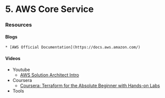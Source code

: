 # 5. AWS Core Service

### Resources
#### Blogs
    * [AWS Official Documentation](https://docs.aws.amazon.com/)
#### Videos
* Youtube
  * [AWS Solution Architect Intro](https://www.youtube.com/watch?v=SEulIt1C2E8&list=PL7iMyoQPMtAPVSnMZOpptxGoPqwK1piC6&index=1)
* Coursera
    * [Coursera: Terraform for the Absolute Beginner with Hands-on Labs](https://www.coursera.org/learn/terraform-for-the-absolute-beginner?specialization=devops-mastery)
* Tools

